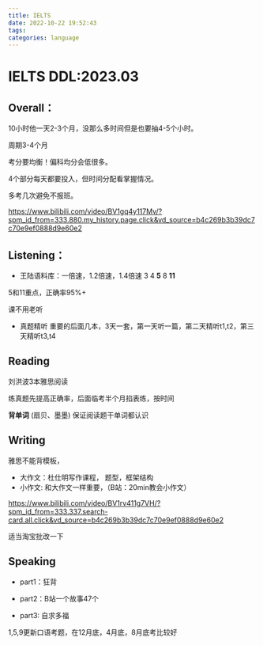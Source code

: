 ```yaml
---
title: IELTS
date: 2022-10-22 19:52:43
tags:
categories: language
---
```

# IELTS DDL:2023.03

## Overall：
10小时他一天2-3个月，没那么多时间但是也要抽4-5个小时。

周期3-4个月

考分要均衡！偏科均分会低很多。

4个部分每天都要投入，但时间分配看掌握情况。

多考几次避免不报班。

https://www.bilibili.com/video/BV1gq4y117Mv/?spm_id_from=333.880.my_history.page.click&vd_source=b4c269b3b39dc7c70e9ef0888d9e60e2
## Listening：
* 王陆语料库：一倍速，1.2倍速，1.4倍速
3
4
**5**
8
**11**

5和11重点，正确率95%+

课不用老听

* 真题精听
重要的后面几本，3天一套，第一天听一篇，第二天精听t1,t2，第三天精听t3,t4

## Reading
刘洪波3本雅思阅读

练真题先提高正确率，后面临考半个月掐表练，按时间

**背单词**
(扇贝、墨墨)
保证阅读题干单词都认识

## Writing
雅思不能背模板，
* 大作文：杜仕明写作课程，
题型，框架结构
* 小作文: 和大作文一样重要，（B站：20min教会小作文）

https://www.bilibili.com/video/BV1rv411g7VH/?spm_id_from=333.337.search-card.all.click&vd_source=b4c269b3b39dc7c70e9ef0888d9e60e2

适当淘宝批改一下

## Speaking
* part1：狂背

* part2：B站一个故事47个

* part3: 自求多福

1,5,9更新口语考题，在12月底，4月底，8月底考比较好


